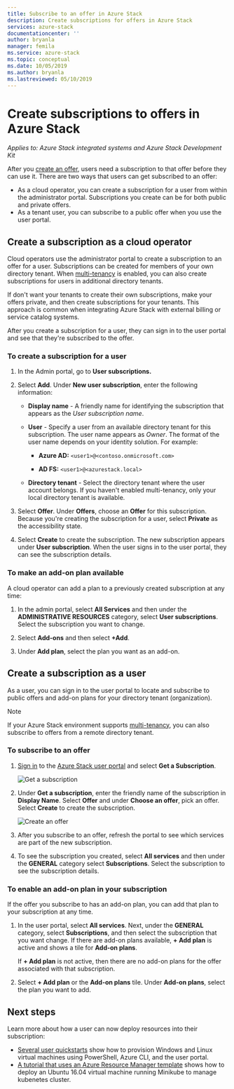 ```yaml
---
title: Subscribe to an offer in Azure Stack 
description: Create subscriptions for offers in Azure Stack
services: azure-stack
documentationcenter: ''
author: bryanla
manager: femila
ms.service: azure-stack
ms.topic: conceptual
ms.date: 10/05/2019
ms.author: bryanla
ms.lastreviewed: 05/10/2019
---
```

# Create subscriptions to offers in Azure Stack

*Applies to: Azure Stack integrated systems and Azure Stack Development Kit*

After you [create an offer](azure-stack-create-offer.md), users need a subscription to that offer before they can use it. There are two ways that users can get subscribed to an offer:

- As a cloud operator, you can create a subscription for a user from within the administrator portal. Subscriptions you create can be for both public and private offers.
- As a tenant user, you can subscribe to a public offer when you use the user portal.  

## Create a subscription as a cloud operator

Cloud operators use the administrator portal to create a subscription to an offer for a user. Subscriptions can be created for members of your own directory tenant. When [multi-tenancy](azure-stack-enable-multitenancy.md) is enabled, you can also create subscriptions for users in additional directory tenants.

If don't want your tenants to create their own subscriptions, make your offers private, and then create subscriptions for your tenants. This approach is common when integrating Azure Stack with external billing or service catalog systems.

After you create a subscription for a user, they can sign in to the user portal and see that they're subscribed to the offer.  

### To create a subscription for a user

1. In the Admin portal, go to **User subscriptions.**
2. Select **Add**. Under **New user subscription**, enter the following information:  

   - **Display name** - A friendly name for identifying the subscription that appears as the *User subscription name*.
   - **User** - Specify a user from an available directory tenant for this subscription. The user name appears as *Owner*.  The format of the user name depends on your identity solution. For example:

     - **Azure AD:** `<user1>@<contoso.onmicrosoft.com>`

     - **AD FS:** `<user1>@<azurestack.local>`

   - **Directory tenant** -  Select the directory tenant where the user account belongs. If you haven't enabled multi-tenancy, only your local directory tenant is available.

3. Select **Offer**. Under **Offers**, choose an **Offer** for this subscription. Because you're creating the subscription for a user, select **Private** as the accessibility state.

4. Select **Create** to create the subscription. The new subscription appears under **User subscription**. When the user signs in to the user portal, they can see the subscription details.

### To make an add-on plan available

A cloud operator can add a plan to a previously created subscription at any time:

1. In the admin portal, select **All Services** and then under the **ADMINISTRATIVE RESOURCES** category, select **User subscriptions**. Select the subscription you want to change.

2. Select **Add-ons**  and then select **+Add**.  

3. Under **Add plan**, select the plan you want as an add-on.

## Create a subscription as a user

As a user, you can sign in to the user portal to locate and subscribe to public offers and add-on plans for your directory tenant (organization).

>[!NOTE]
>If your Azure Stack environment supports [multi-tenancy](azure-stack-enable-multitenancy.md), you can also subscribe to offers from a remote directory tenant.

### To subscribe to an offer

1. [Sign in](../asdk/asdk-connect.md) to the [Azure Stack user portal](https://portal.local.azurestack.external) and select **Get a Subscription**.

   ![Get a subscription](media/azure-stack-subscribe-plan-provision-vm/image01.png)
  
2. Under **Get a subscription**, enter the friendly name of the subscription in **Display Name**. Select **Offer** and under **Choose an offer**, pick an offer. Select **Create** to create the subscription.

   ![Create an offer](media/azure-stack-subscribe-plan-provision-vm/image02.png)
  
3. After you subscribe to an offer, refresh the portal to see which services are part of the new subscription.

4. To see the subscription you created, select **All services** and then under the **GENERAL** category select **Subscriptions**. Select the subscription to see the subscription details.  

### To enable an add-on plan in your subscription

If the offer you subscribe to has an add-on plan, you can add that plan to your subscription at any time.  

1. In the user portal, select **All services**. Next, under the **GENERAL** category, select **Subscriptions**, and then select the subscription that you want change. If there are add-on plans available, **+ Add plan** is active and shows a tile for **Add-on plans**.

   If **+ Add plan** is not active, then there are no add-on plans for the offer associated with that subscription.

1. Select **+ Add plan** or the **Add-on plans** tile. Under **Add-on plans**, select the plan you want to add.

## Next steps

Learn more about how a user can now deploy resources into their subscription: 
  - [Several user quickstarts](../user/azure-stack-quick-windows-portal.md) show how to provision Windows and Linux virtual machines using PowerShell, Azure CLI, and the user portal. 
  - [A tutorial that uses an Azure Resource Manager template](../user/azure-stack-create-vm-template.md) shows how to deploy an Ubuntu 16.04 virtual machine running Minikube to manage kubenetes cluster. 
